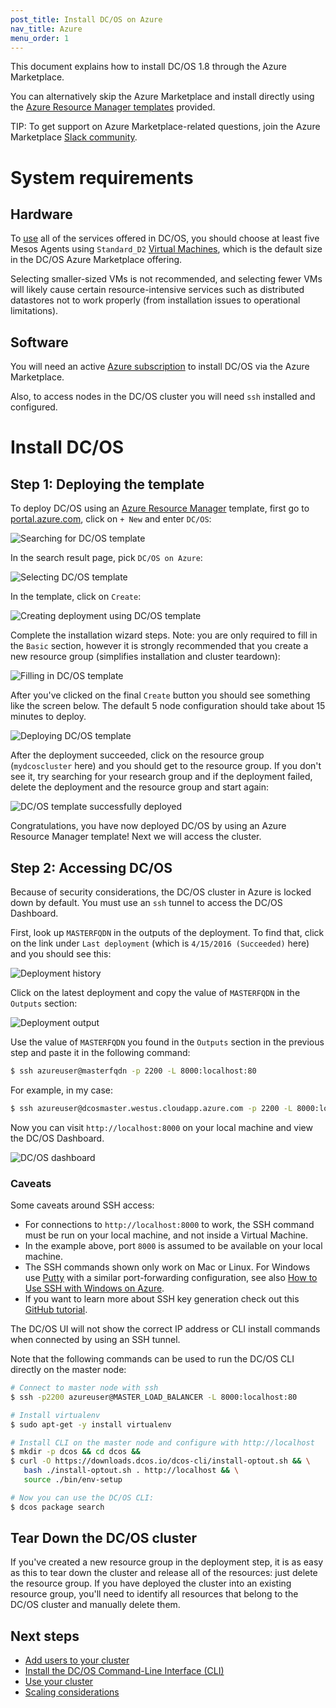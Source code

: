 ```yaml
---
post_title: Install DC/OS on Azure
nav_title: Azure
menu_order: 1
---
```


This document explains how to install DC/OS 1.8 through the Azure Marketplace.

You can alternatively skip the Azure Marketplace and install directly using the [Azure Resource Manager templates](https://downloads.dcos.io/dcos/stable/commit/e64024af95b62c632c90b9063ed06296fcf38ea5/azure.html) provided.

TIP: To get support on Azure Marketplace-related questions, join the Azure Marketplace [Slack community](http://join.marketplace.azure.com).

# System requirements

## Hardware

To [use](/docs/1.8/usage/) all of the services offered in DC/OS, you should choose at least five Mesos Agents using `Standard_D2` [Virtual Machines](https://azure.microsoft.com/en-us/pricing/details/virtual-machines/), which is the default size in the DC/OS Azure Marketplace offering.

Selecting smaller-sized VMs is not recommended, and selecting fewer VMs will likely cause certain resource-intensive services such as distributed datastores not to work properly (from installation issues to operational limitations).

## Software

You will need an active [Azure subscription](https://azure.microsoft.com/en-us/pricing/purchase-options/) to install DC/OS via the Azure Marketplace.

Also, to access nodes in the DC/OS cluster you will need `ssh` installed and configured.

# Install DC/OS

## Step 1: Deploying the template

To deploy DC/OS using an [Azure Resource Manager](https://azure.microsoft.com/en-us/documentation/articles/resource-group-overview/) template, first go to [portal.azure.com](https://portal.azure.com/), click on `+ New` and enter `DC/OS`:

![Searching for DC/OS template](../img/dcos-azure-marketplace-step1a.png)

In the search result page, pick `DC/OS on Azure`:

![Selecting DC/OS template](../img/dcos-azure-marketplace-step1b.png)

In the template, click on `Create`:

![Creating deployment using DC/OS template](../img/dcos-azure-marketplace-step1c.png)

Complete the installation wizard steps. Note: you are only required to fill in the `Basic` section, however it is strongly recommended that you create a new resource group (simplifies installation and cluster teardown):

![Filling in DC/OS template](../img/dcos-azure-marketplace-step1d.png)

After you've clicked on the final `Create` button you should see something like the screen below. The default 5 node configuration should take about 15 minutes to deploy.

![Deploying DC/OS template](../img/dcos-azure-marketplace-step1e.png)

After the deployment succeeded, click on the resource group (`mydcoscluster` here) and you should get to the resource group. If you don't see it, try searching for your research group and if the deployment failed, delete the deployment and the resource group and start again:

![DC/OS template successfully deployed](../img/dcos-azure-marketplace-step1f.png)

Congratulations, you have now deployed DC/OS by using an Azure Resource Manager template! Next we will access the cluster.

## Step 2: Accessing DC/OS

Because of security considerations, the DC/OS cluster in Azure is locked down by default. You must use an `ssh` tunnel to access the DC/OS Dashboard.

First, look up `MASTERFQDN` in the outputs of the deployment. To find that, click on the link under `Last deployment` (which is `4/15/2016 (Succeeded)` here) and you should see this:

![Deployment history](../img/dcos-azure-marketplace-step2a.png)

Click on the latest deployment and copy the value of `MASTERFQDN` in the `Outputs` section:

![Deployment output](../img/dcos-azure-marketplace-step2b.png)

Use the value of `MASTERFQDN` you found in the `Outputs` section in the previous step and paste it in the following command:

```bash
$ ssh azureuser@masterfqdn -p 2200 -L 8000:localhost:80
```

For example, in my case:

```bash
$ ssh azureuser@dcosmaster.westus.cloudapp.azure.com -p 2200 -L 8000:localhost:80
```

Now you can visit `http://localhost:8000` on your local machine and view the DC/OS Dashboard.

![DC/OS dashboard](../img/ui-dashboard.gif)

### Caveats

Some caveats around SSH access:

- For connections to `http://localhost:8000` to work, the SSH command must be run on your local machine, and not inside a Virtual Machine.
- In the example above, port `8000` is assumed to be available on your local machine.
- The SSH commands shown only work on Mac or Linux. For Windows use [Putty](http://www.chiark.greenend.org.uk/~sgtatham/putty/download.html) with a similar port-forwarding configuration, see also [How to Use SSH with Windows on Azure](https://azure.microsoft.com/en-us/documentation/articles/virtual-machines-linux-ssh-from-windows/).
- If you want to learn more about SSH key generation check out this [GitHub tutorial](https://help.github.com/articles/generating-a-new-ssh-key-and-adding-it-to-the-ssh-agent/).

The DC/OS UI will not show the correct IP address or CLI install commands when connected by using an SSH tunnel.

Note that the following commands can be used to run the DC/OS CLI directly on the master node:

```bash
# Connect to master node with ssh
$ ssh -p2200 azureuser@MASTER_LOAD_BALANCER -L 8000:localhost:80

# Install virtualenv
$ sudo apt-get -y install virtualenv

# Install CLI on the master node and configure with http://localhost
$ mkdir -p dcos && cd dcos &&
$ curl -O https://downloads.dcos.io/dcos-cli/install-optout.sh && \
   bash ./install-optout.sh . http://localhost && \
   source ./bin/env-setup

# Now you can use the DC/OS CLI:
$ dcos package search
```

## Tear Down the DC/OS cluster

If you've created a new resource group in the deployment step, it is as easy as this to tear down the cluster and release all of the resources: just delete the resource group. If you have deployed the cluster into an existing resource group, you'll need to identify all resources that belong to the DC/OS cluster and manually delete them.

## Next steps

- [Add users to your cluster][10]
- [Install the DC/OS Command-Line Interface (CLI)][1]
- [Use your cluster][4]
- [Scaling considerations][3]

[1]: /docs/1.8/usage/cli/install/
[3]: https://azure.microsoft.com/en-us/documentation/articles/best-practices-auto-scaling/
[4]: /docs/1.8/usage/
[10]: /docs/1.8/administration/user-management/

